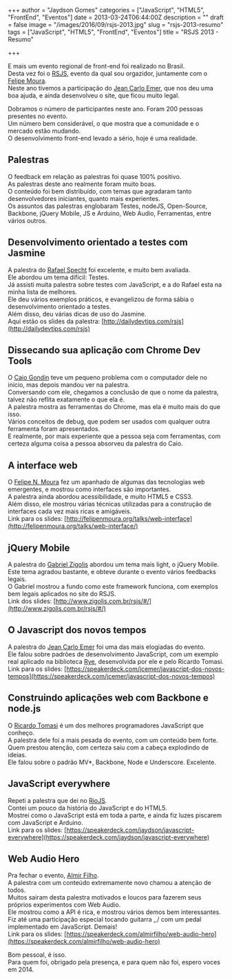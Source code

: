 +++
author = "Jaydson Gomes"
categories = ["JavaScript", "HTML5", "FrontEnd", "Eventos"]
date = 2013-03-24T06:44:00Z
description = ""
draft = false
image = "/images/2016/09/rsjs-2013.jpg"
slug = "rsjs-2013-resumo"
tags = ["JavaScript", "HTML5", "FrontEnd", "Eventos"]
title = "RSJS 2013 - Resumo"

+++

E mais um evento regional de front-end foi realizado no Brasil.  
Desta vez foi o [RSJS](http://rsjs.org), evento da qual sou orgazidor, juntamente com o [Felipe Moura](http://twitter.com/felipenmoura).  
Neste ano tivemos a participação do [Jean Carlo Emer](http://twitter.com/jcemer), que nos deu uma boa ajuda, e ainda desenvolveu o site, que ficou muito legal.  

Dobramos o número de participantes neste ano. Foram 200 pessoas presentes no evento.  
Um número bem considerável, o que mostra que a comunidade e o mercado estão mudando.  
O desenvolvimento front-end levado a sério, hoje é uma realidade.  
<!--more-->

## Palestras
O feedback em relação as palestras foi quase 100% positivo.  
As palestras deste ano realmente foram muito boas.  
O conteúdo foi bem distribuído, com temas que agradaram tanto desenvolvedores iniciantes, quanto mais experientes.  
Os assuntos das palestras englobaram Testes, nodeJS, Open-Source, Backbone, jQuery Mobile, JS e Arduino, Web Audio, Ferramentas, entre vários outros.  

## Desenvolvimento orientado a testes com Jasmine
A palestra do  [Rafael Specht](https://twitter.com/rafael_spsl) foi excelente, e muito bem avaliada.  
Ele abordou um tema difícil: Testes.  
Já assisti muita palestra sobre testes com JavaScript, e a do Rafael esta na minha lista de melhores.  
Ele deu vários exemplos práticos, e evangelizou de forma sábia o desenvolvimento orientado a testes.  
Além disso, deu várias dicas de uso do Jasmine.  
Aqui estão os slides da palestra: [http://dailydevtips.com/rsjs](http://dailydevtips.com/rsjs)  

## Dissecando sua aplicação com Chrome Dev Tools  
O [Caio Gondin](http://caiogondim.com/) teve um pequeno problema com o computador dele no início, mas depois mandou ver na palestra.  
Conversando com ele, chegamos a conclusão de que o nome da palestra, talvez não reflita exatamente o que ela é.  
A palestra mostra as ferramentas do Chrome, mas ela é muito mais do que isso.  
Vários conceitos de debug, que podem ser usados com qualquer outra ferramenta foram apresentados.  
E realmente, por mais experiente que a pessoa seja com ferramentas, com certeza alguma coisa a pessoa absorveu da palestra do Caio.  

## A interface web  
O [Felipe N. Moura](http://felipenmoura.org/) fez um apanhado de algumas das tecnologias web emergentes, e mostrou como interfaces são importantes.  
A palestra ainda abordou acessibilidade, e muito HTML5 e CSS3.  
Além disso, ele mostrou várias técnicas utilizadas para a construção de interfaces cada vez mais ricas e amigáveis.  
Link para os slides: [http://felipenmoura.org/talks/web-interface](http://felipenmoura.org/talks/web-interface/)  

## jQuery Mobile  
A palestra do [Gabriel Zigolis](https://twitter.com/zigolis) abordou um tema mais light, o jQuery Mobile.  
Este tema agradou bastante, e obteve durante o evento vários feedbacks legais.  
O Gabriel mostrou a fundo como este framework funciona, com exemplos bem legais aplicados no site do RSJS.  
Link dos slides: [http://www.zigolis.com.br/rsjs/#/](http://www.zigolis.com.br/rsjs/#/)  

## O Javascript dos novos tempos  
A palestra do [Jean Carlo Emer](http://twitter.com/jcemer) foi uma das mais elogiadas do evento.  
Ele falou sobre padrões de desenvolvimento JavaScript, com um exemplo real aplicado na biblioteca [Rye](https://github.com/ryejs/rye), desenvolvida por ele e pelo Ricardo Tomasi.  
Link para os slides: [https://speakerdeck.com/jcemer/javascript-dos-novos-tempos](https://speakerdeck.com/jcemer/javascript-dos-novos-tempos)  

## Construindo aplicações web com Backbone e node.js  
O [Ricardo Tomasi](http://ricardo.cc/) é um dos melhores programadores JavaScript que conheço.  
A palestra dele foi a mais pesada do evento, com um conteúdo bem forte.  
Quem prestou atenção, com certeza saiu com a cabeça explodindo de ideias.  
Ele falou sobre o padrão MV*, Backbone, Node e Underscore. Excelente.  

## JavaScript everywhere  
Repeti a palestra que dei no [RioJS](http://riojs.org).  
Contei um pouco da história do JavaScript e do HTML5.  
Mostrei como o JavaScript está em toda a parte, e ainda fiz luzes piscarem com JavaScript e Arduino.  
Link para os slides: [https://speakerdeck.com/jaydson/javascript-everywhere](https://speakerdeck.com/jaydson/javascript-everywhere)  

## Web Audio Hero  
Pra fechar o evento, [Almir Filho](http://almirfilho.com/).  
A palestra com um conteúdo extremamente novo chamou a atenção de todos.  
Muitos sairam desta palestra motivados e loucos para fazerem seus próprios experimentos com Web Audio.  
Ele mostrou como a API é rica, e mostrou vários demos bem interessantes.  
Fiz até uma participação especial tocando guitarra \,,/ com um pedal implementado em JavaScript. Demais!  
Link para os slides: [https://speakerdeck.com/almirfilho/web-audio-hero](https://speakerdeck.com/almirfilho/web-audio-hero)  

Bom pessoal, é isso.  
Para quem foi, obrigado pela presença, e para quem não foi, espero voces em 2014.  